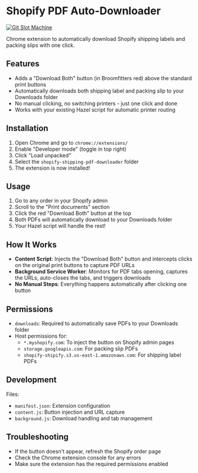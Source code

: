 # Shopify PDF Auto-Downloader

[![Git Slot Machine](https://img.shields.io/badge/git--slot--machine-enabled-brightgreen)](https://github.com/than/git-slot-machine)

Chrome extension to automatically download Shopify shipping labels and packing slips with one click.

## Features

- Adds a "Download Both" button (in Broomfitters red) above the standard print buttons
- Automatically downloads both shipping label and packing slip to your Downloads folder
- No manual clicking, no switching printers - just one click and done
- Works with your existing Hazel script for automatic printer routing

## Installation

1. Open Chrome and go to `chrome://extensions/`
2. Enable "Developer mode" (toggle in top right)
3. Click "Load unpacked"
4. Select the `shopify-shipping-pdf-downloader` folder
5. The extension is now installed!

## Usage

1. Go to any order in your Shopify admin
2. Scroll to the "Print documents" section
3. Click the red "Download Both" button at the top
4. Both PDFs will automatically download to your Downloads folder
5. Your Hazel script will handle the rest!

## How It Works

- **Content Script**: Injects the "Download Both" button and intercepts clicks on the original print buttons to capture PDF URLs
- **Background Service Worker**: Monitors for PDF tabs opening, captures the URLs, auto-closes the tabs, and triggers downloads
- **No Manual Steps**: Everything happens automatically after clicking one button

## Permissions

- `downloads`: Required to automatically save PDFs to your Downloads folder
- Host permissions for:
  - `*.myshopify.com`: To inject the button on Shopify admin pages
  - `storage.googleapis.com`: For packing slip PDFs
  - `shopify-shipify.s3.us-east-1.amazonaws.com`: For shipping label PDFs

## Development

Files:
- `manifest.json`: Extension configuration
- `content.js`: Button injection and URL capture
- `background.js`: Download handling and tab management

## Troubleshooting

- If the button doesn't appear, refresh the Shopify order page
- Check the Chrome extension console for any errors
- Make sure the extension has the required permissions enabled
